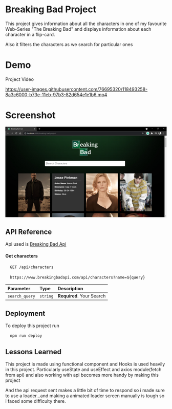 # Breaking Bad Project

This project gives information about all the characters in one of my favourite Web-Series "The Breaking Bad" and displays information about each character in a flip-card.

Also it filters the characters as we search for particular ones

# Demo
Project Video

https://user-images.githubusercontent.com/76695320/118493258-8a3c6000-b73e-11eb-97b3-82d654e1e1b6.mp4

# Screenshot
![](image/Screenshot%20(982).png)

## API Reference

Api used is [Breaking Bad Api](https://breakingbadapi.com/documentation)

#### Get characters

```http
  GET /api/characters

  https://www.breakingbadapi.com/api/characters?name=${query}
```

| Parameter | Type     | Description                |
| :-------- | :------- | :------------------------- |
| `search_query` | `string` | **Required**. Your Search  |
  
## Deployment

To deploy this project run

```bash
  npm run deploy
```

  
## Lessons Learned

This project is made using functional component and Hooks is used heavily in this project. Particularly useState and useEffect and axios module(fetch from api) and also working with api becomes more handy by making this project

And the api request sent makes a little bit of time to respond so i made sure to use a loader...and making a animated loader screen manually is tough so i faced some difficulty there.
